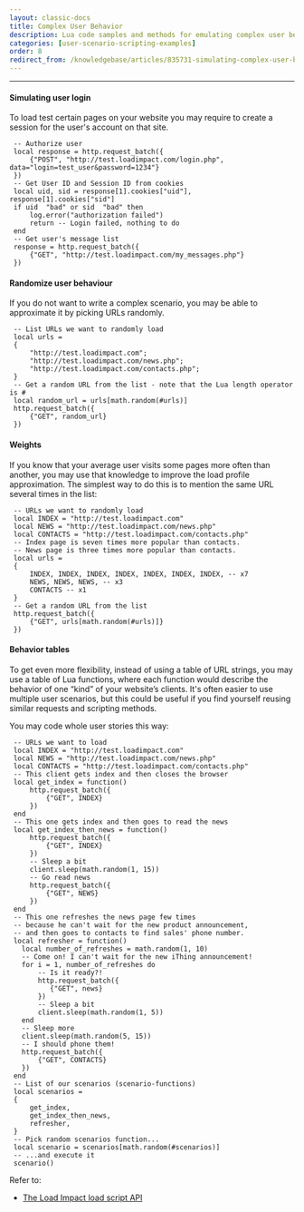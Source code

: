 ```yaml
---
layout: classic-docs
title: Complex User Behavior
description: Lua code samples and methods for emulating complex user behavior in your Load Test
categories: [user-scenario-scripting-examples]
order: 8
redirect_from: /knowledgebase/articles/835731-simulating-complex-user-behavior
---
```


***

#### Simulating user login

To load test certain pages on your website you may require to create a session for the user's account on that site.

```
 -- Authorize user
 local response = http.request_batch({
     {"POST", "http://test.loadimpact.com/login.php", data="login=test_user&password=1234"}
 })
 -- Get User ID and Session ID from cookies
 local uid, sid = response[1].cookies["uid"], response[1].cookies["sid"]
 if uid  "bad" or sid  "bad" then
     log.error("authorization failed")
     return -- Login failed, nothing to do
 end
 -- Get user's message list
 response = http.request_batch({
     {"GET", "http://test.loadimpact.com/my_messages.php"}
 })
```
#### Randomize user behaviour

If you do not want to write a complex scenario, you may be able to approximate it by picking URLs randomly.
```
 -- List URLs we want to randomly load
 local urls =
 {
     "http://test.loadimpact.com";
     "http://test.loadimpact.com/news.php";
     "http://test.loadimpact.com/contacts.php";
 }
 -- Get a random URL from the list - note that the Lua length operator is #
 local random_url = urls[math.random(#urls)]
 http.request_batch({
     {"GET", random_url}
 })
```
#### Weights

If you know that your average user visits some pages more often than another, you may use that knowledge to improve the load profile approximation. The simplest way to do this is to mention the same URL several times in the list:
```
 -- URLs we want to randomly load
 local INDEX = "http://test.loadimpact.com"
 local NEWS = "http://test.loadimpact.com/news.php"
 local CONTACTS = "http://test.loadimpact.com/contacts.php"
 -- Index page is seven times more popular than contacts.
 -- News page is three times more popular than contacts.
 local urls =
 {
     INDEX, INDEX, INDEX, INDEX, INDEX, INDEX, INDEX, -- x7
     NEWS, NEWS, NEWS, -- x3
     CONTACTS -- x1
 }
 -- Get a random URL from the list
 http.request_batch({
     {"GET", urls[math.random(#urls)]}
 })
```

#### Behavior tables

To get even more flexibility, instead of using a table of URL strings, you may use a table of Lua functions, where each function would describe the behavior of one “kind” of your website’s clients. It's often easier to use multiple user scenarios, but this could be useful if you find yourself reusing similar requests and scripting methods.

You may code whole user stories this way:
```
 -- URLs we want to load
 local INDEX = "http://test.loadimpact.com"
 local NEWS = "http://test.loadimpact.com/news.php"
 local CONTACTS = "http://test.loadimpact.com/contacts.php"
 -- This client gets index and then closes the browser
 local get_index = function()
     http.request_batch({
         {"GET", INDEX}
     })
 end
 -- This one gets index and then goes to read the news
 local get_index_then_news = function()
     http.request_batch({
         {"GET", INDEX}
     })
     -- Sleep a bit
     client.sleep(math.random(1, 15))
     -- Go read news
     http.request_batch({
         {"GET", NEWS}
     })
 end
 -- This one refreshes the news page few times
 -- because he can't wait for the new product announcement,
 -- and then goes to contacts to find sales' phone number.
 local refresher = function()
   local number_of_refreshes = math.random(1, 10)
   -- Come on! I can't wait for the new iThing announcement!
   for i = 1, number_of_refreshes do
       -- Is it ready?!
       http.request_batch({
          {"GET", news}
       })
       -- Sleep a bit
       client.sleep(math.random(1, 5))
   end
   -- Sleep more
   client.sleep(math.random(5, 15))
   -- I should phone them!
   http.request_batch({
       {"GET", CONTACTS}
   })
 end
 -- List of our scenarios (scenario-functions)
 local scenarios =
 {
     get_index,
     get_index_then_news,
     refresher,
 }
 -- Pick random scenarios function...
 local scenario = scenarios[math.random(#scenarios)]
 -- ...and execute it
 scenario()

```

Refer to:

- [The Load Impact load script API](https://loadimpact.com/load-script-api)
